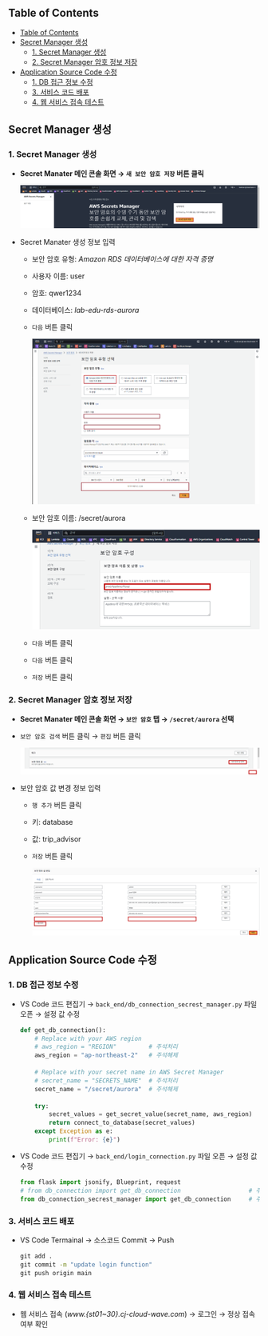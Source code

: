 ## Table of Contents
- [Table of Contents](#table-of-contents)
- [Secret Manager 생성](#secret-manager-생성)
  - [1. Secret Manager 생성](#1-secret-manager-생성)
  - [2. Secret Manager 암호 정보 저장](#2-secret-manager-암호-정보-저장)
- [Application Source Code 수정](#application-source-code-수정)
  - [1. DB 접근 정보 수정](#1-db-접근-정보-수정)
  - [3. 서비스 코드 배포](#3-서비스-코드-배포)
  - [4. 웹 서비스 접속 테스트](#4-웹-서비스-접속-테스트)

## Secret Manager 생성

### 1. Secret Manager 생성

- **Secret Manater 메인 콘솔 화면 → `새 보안 암호 저장` 버튼 클릭**

    ![alt text](./img/secret_manager_01.png)

- Secret Manater 생성 정보 입력

    - 보안 암호 유형: *Amazon RDS 데이터베이스에 대한 자격 증명*

    - 사용자 이름: user

    - 암호: qwer1234

    - 데이터베이스: *lab-edu-rds-aurora*

    - `다음` 버튼 클릭

        ![alt text](./img/secret_manager_02.png)

    - 보안 암호 이름: /secret/aurora

        ![alt text](./img/secret_manager_03.png)

    - `다음` 버튼 클릭

    - `다음` 버튼 클릭

    - `저장` 버튼 클릭

### 2. Secret Manager 암호 정보 저장

- **Secret Manater 메인 콘솔 화면 → `보안 암호` 탭 → `/secret/aurora` 선택**

- `보안 암호 검색` 버튼 클릭 → `편집` 버튼 클릭

    ![alt text](./img/secret_manager_04.png)

- 보안 암호 값 변경 정보 입력

    - `행 추가` 버튼 클릭

    - 키: database

    - 값: trip_advisor

    - `저장` 버튼 클릭

        ![alt text](./img/secret_manager_05.png)

## Application Source Code 수정 

### 1. DB 접근 정보 수정

- VS Code 코드 편집기 → `back_end/db_connection_secrest_manager.py` 파일 오픈 → 설정 값 수정

    ```python
    def get_db_connection():
        # Replace with your AWS region
        # aws_region = "REGION"         # 주석처리
        aws_region = "ap-northeast-2"   # 주석해제

        # Replace with your secret name in AWS Secret Manager
        # secret_name = "SECRETS_NAME"  # 주석처리
        secret_name = "/secret/aurora"  # 주석해제

        try:
            secret_values = get_secret_value(secret_name, aws_region)
            return connect_to_database(secret_values)
        except Exception as e:
            print(f"Error: {e}")
    ```

- VS Code 코드 편집기 → `back_end/login_connection.py` 파일 오픈 → 설정 값 수정

    ```python
    from flask import jsonify, Blueprint, request
    # from db_connection import get_db_connection                   # 주석처리
    from db_connection_secrest_manager import get_db_connection     # 주석해제
    ```

### 3. 서비스 코드 배포 

- VS Code Termainal → 소스코드 Commit → Push

    ```cmd
    git add .
    git commit -m "update login function"
    git push origin main
    ```

### 4. 웹 서비스 접속 테스트

- 웹 서비스 접속 (*www.{st01~30}.cj-cloud-wave.com*) → 로그인 → 정상 접속 여부 확인